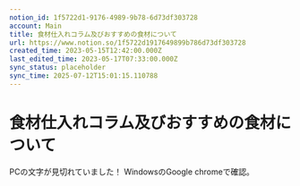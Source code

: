 ```yaml
---
notion_id: 1f5722d1-9176-4989-9b78-6d73df303728
account: Main
title: 食材仕入れコラム及びおすすめの食材について
url: https://www.notion.so/1f5722d1917649899b786d73df303728
created_time: 2023-05-15T12:42:00.000Z
last_edited_time: 2023-05-17T07:33:00.000Z
sync_status: placeholder
sync_time: 2025-07-12T15:01:15.110788
---
```

# 食材仕入れコラム及びおすすめの食材について

PCの文字が見切れていました！
WindowsのGoogle chromeで確認。